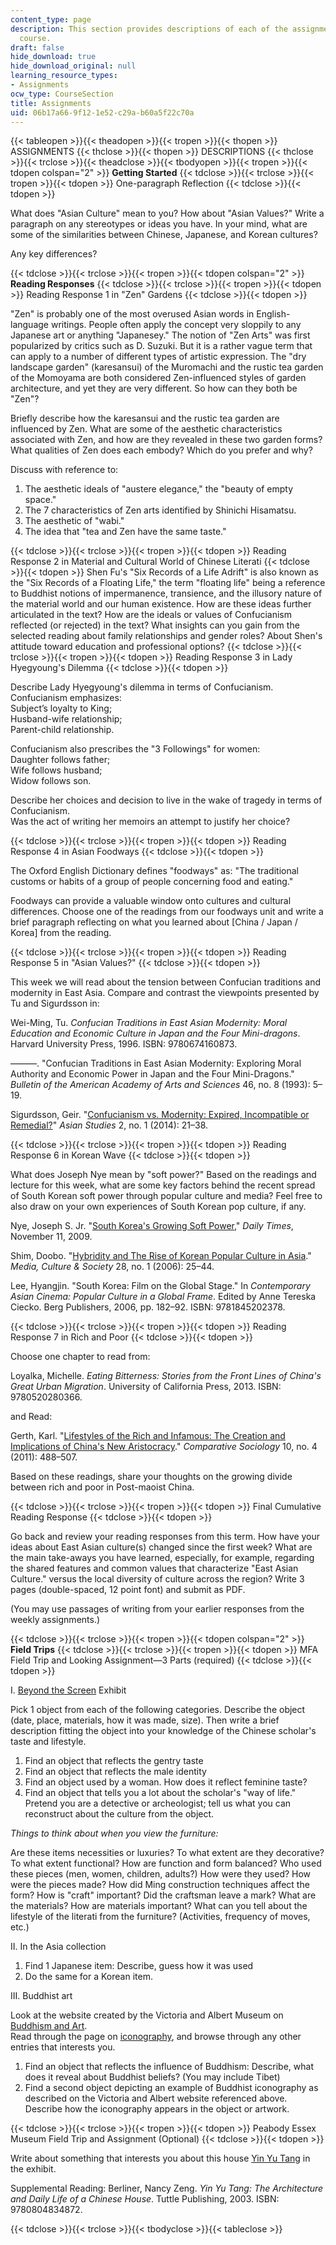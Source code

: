 ```yaml
---
content_type: page
description: This section provides descriptions of each of the assignments for the
  course.
draft: false
hide_download: true
hide_download_original: null
learning_resource_types:
- Assignments
ocw_type: CourseSection
title: Assignments
uid: 06b17a66-9f12-1e52-c29a-b60a5f22c70a
---
```

{{< tableopen >}}{{< theadopen >}}{{< tropen >}}{{< thopen >}}
ASSIGNMENTS
{{< thclose >}}{{< thopen >}}
DESCRIPTIONS
{{< thclose >}}{{< trclose >}}{{< theadclose >}}{{< tbodyopen >}}{{< tropen >}}{{< tdopen colspan="2" >}}
**Getting Started**
{{< tdclose >}}{{< trclose >}}{{< tropen >}}{{< tdopen >}}
One-paragraph Reflection
{{< tdclose >}}{{< tdopen >}}

What does "Asian Culture" mean to you? How about "Asian Values?" Write a paragraph on any stereotypes or ideas you have. In your mind, what are some of the similarities between Chinese, Japanese, and Korean cultures?

Any key differences?

{{< tdclose >}}{{< trclose >}}{{< tropen >}}{{< tdopen colspan="2" >}}
**Reading Responses**
{{< tdclose >}}{{< trclose >}}{{< tropen >}}{{< tdopen >}}
Reading Response 1 in "Zen" Gardens
{{< tdclose >}}{{< tdopen >}}

"Zen" is probably one of the most overused Asian words in English-language writings. People often apply the concept very sloppily to any Japanese art or anything "Japanesey." The notion of "Zen Arts" was first popularized by critics such as D. Suzuki. But it is a rather vague term that can apply to a number of different types of artistic expression. The "dry landscape garden" (karesansui) of the Muromachi and the rustic tea garden of the Momoyama are both considered Zen-influenced styles of garden architecture, and yet they are very different. So how can they both be "Zen"?

Briefly describe how the karesansui and the rustic tea garden are influenced by Zen. What are some of the aesthetic characteristics associated with Zen, and how are they revealed in these two garden forms? What qualities of Zen does each embody? Which do you prefer and why?

Discuss with reference to:

1. The aesthetic ideals of "austere elegance," the "beauty of empty space."
2. The 7 characteristics of Zen arts identified by Shinichi Hisamatsu.
3. The aesthetic of "wabi."
4. The idea that "tea and Zen have the same taste."

{{< tdclose >}}{{< trclose >}}{{< tropen >}}{{< tdopen >}}
Reading Response 2 in Material and Cultural World of Chinese Literati
{{< tdclose >}}{{< tdopen >}}
Shen Fu's "Six Records of a Life Adrift" is also known as the "Six Records of a Floating Life," the term "floating life" being a reference to Buddhist notions of impermanence, transience, and the illusory nature of the material world and our human existence. How are these ideas further articulated in the text? How are the ideals or values of Confucianism reflected (or rejected) in the text? What insights can you gain from the selected reading about family relationships and gender roles? About Shen's attitude toward education and professional options?
{{< tdclose >}}{{< trclose >}}{{< tropen >}}{{< tdopen >}}
Reading Response 3 in Lady Hyegyoung's Dilemma
{{< tdclose >}}{{< tdopen >}}

Describe Lady Hyegyoung's dilemma in terms of Confucianism.   
Confucianism emphasizes:   
Subject’s loyalty to King;   
Husband-wife relationship;   
Parent-child relationship.

Confucianism also prescribes the "3 Followings" for women:   
Daughter follows father;   
Wife follows husband;   
Widow follows son.

Describe her choices and decision to live in the wake of tragedy in terms of Confucianism.   
Was the act of writing her memoirs an attempt to justify her choice?

{{< tdclose >}}{{< trclose >}}{{< tropen >}}{{< tdopen >}}
Reading Response 4 in Asian Foodways
{{< tdclose >}}{{< tdopen >}}

The Oxford English Dictionary defines "foodways" as: "The traditional customs or habits of a group of people concerning food and eating."

Foodways can provide a valuable window onto cultures and cultural differences. Choose one of the readings from our foodways unit and write a brief paragraph reflecting on what you learned about \[China / Japan / Korea\] from the reading.

{{< tdclose >}}{{< trclose >}}{{< tropen >}}{{< tdopen >}}
Reading Response 5 in "Asian Values?"
{{< tdclose >}}{{< tdopen >}}

This week we will read about the tension between Confucian traditions and modernity in East Asia. Compare and contrast the viewpoints presented by Tu and Sigurdsson in:

Wei-Ming, Tu. *Confucian Traditions in East Asian Modernity: Moral Education and Economic Culture in Japan and the Four Mini-dragons*. Harvard University Press, 1996. ISBN: 9780674160873.

———. "Confucian Traditions in East Asian Modernity: Exploring Moral Authority and Economic Power in Japan and the Four Mini-Dragons." *Bulletin of the American Academy of Arts and Sciences* 46, no. 8 (1993): 5–19.

Sigurdsson, Geir. "[Confucianism vs. Modernity: Expired, Incompatible or Remedial?](http://revije.ff.uni-lj.si/as/article/view/1002)" *Asian Studies* 2, no. 1 (2014): 21–38.

{{< tdclose >}}{{< trclose >}}{{< tropen >}}{{< tdopen >}}
Reading Response 6 in Korean Wave
{{< tdclose >}}{{< tdopen >}}

What does Joseph Nye mean by "soft power?" Based on the readings and lecture for this week, what are some key factors behind the recent spread of South Korean soft power through popular culture and media? Feel free to also draw on your own experiences of South Korean pop culture, if any.

Nye, Joseph S. Jr. "[South Korea's Growing Soft Power](https://www.belfercenter.org/publication/south-koreas-growing-soft-power#:~:text=When%20the%20Association%20of%20Southeast,Korea%20was%20an%20important%20presence.&text=In%20a%20recent%20survey%20of,in%20terms%20of%20national%20power.)," *Daily Times*, November 11, 2009.

Shim, Doobo. "[Hybridity and The Rise of Korean Popular Culture in Asia](http://dx.doi.org/10.1177/0163443706059278)." *Media, Culture & Society* 28, no. 1 (2006): 25–44.

Lee, Hyangjin. "South Korea: Film on the Global Stage." In *Contemporary Asian Cinema: Popular Culture in a Global Frame*. Edited by Anne Tereska Ciecko. Berg Publishers, 2006, pp. 182–92. ISBN: 9781845202378.

{{< tdclose >}}{{< trclose >}}{{< tropen >}}{{< tdopen >}}
Reading Response 7 in Rich and Poor
{{< tdclose >}}{{< tdopen >}}

Choose one chapter to read from:

Loyalka, Michelle. *Eating Bitterness: Stories from the Front Lines of China's Great Urban Migration*. University of California Press, 2013. ISBN: 9780520280366.

and Read:

Gerth, Karl. "[Lifestyles of the Rich and Infamous: The Creation and Implications of China's New Aristocracy](http://dx.doi.org/10.1163/156913311X590592)." *Comparative Sociology* 10, no. 4 (2011): 488–507.

Based on these readings, share your thoughts on the growing divide between rich and poor in Post-maoist China.

{{< tdclose >}}{{< trclose >}}{{< tropen >}}{{< tdopen >}}
Final Cumulative Reading Response
{{< tdclose >}}{{< tdopen >}}

Go back and review your reading responses from this term. How have your ideas about East Asian culture(s) changed since the first week? What are the main take-aways you have learned, especially, for example, regarding the shared features and common values that characterize "East Asian Culture." versus the local diversity of culture across the region? Write 3 pages (double-spaced, 12 point font) and submit as PDF.

(You may use passages of writing from your earlier responses from the weekly assignments.)

{{< tdclose >}}{{< trclose >}}{{< tropen >}}{{< tdopen colspan="2" >}}
**Field Trips**
{{< tdclose >}}{{< trclose >}}{{< tropen >}}{{< tdopen >}}
MFA Field Trip and Looking Assignment—3 Parts (required)
{{< tdclose >}}{{< tdopen >}}

I. [Beyond the Screen](https://www.mfa.org/exhibitions/beyond-screen) Exhibit

Pick 1 object from each of the following categories. Describe the object (date, place, materials, how it was made, size). Then write a brief description fitting the object into your knowledge of the Chinese scholar's taste and lifestyle.

1. Find an object that reflects the gentry taste
2. Find an object that reflects the male identity
3. Find an object used by a woman. How does it reflect feminine taste?
4. Find an object that tells you a lot about the scholar's "way of life." Pretend you are a detective or archeologist; tell us what you can reconstruct about the culture from the object.

*Things to think about when you view the furniture:*

Are these items necessities or luxuries? To what extent are they decorative? To what extent functional? How are function and form balanced? Who used these pieces (men, women, children, adults?) How were they used? How were the pieces made? How did Ming construction techniques affect the form? How is "craft" important? Did the craftsman leave a mark? What are the materials? How are materials important? What can you tell about the lifestyle of the literati from the furniture? (Activities, frequency of moves, etc.)

II. In the Asia collection

1. Find 1 Japanese item: Describe, guess how it was used
2. Do the same for a Korean item.

III. Buddhist art

Look at the website created by the Victoria and Albert Museum on [Buddhism and Art](http://www.vam.ac.uk/page/b/buddhism/).   
Read through the page on [iconography](http://www.vam.ac.uk/content/articles/i/iconography-of-the-buddha/), and browse through any other entries that interests you.

1. Find an object that reflects the influence of Buddhism: Describe, what does it reveal about Buddhist beliefs? (You may include Tibet)
2. Find a second object depicting an example of Buddhist iconography as described on the Victoria and Albert website referenced above. Describe how the iconography appears in the object or artwork.

{{< tdclose >}}{{< trclose >}}{{< tropen >}}{{< tdopen >}}
Peabody Essex Museum Field Trip and Assignment (Optional)
{{< tdclose >}}{{< tdopen >}}

Write about something that interests you about this house [Yin Yu Tang](http://www.pem.org/sites/yinyutang/) in the exhibit.

Supplemental Reading: Berliner, Nancy Zeng. *Yin Yu Tang: The Architecture and Daily Life of a Chinese House*. Tuttle Publishing, 2003. ISBN: 9780804834872.

{{< tdclose >}}{{< trclose >}}{{< tbodyclose >}}{{< tableclose >}}